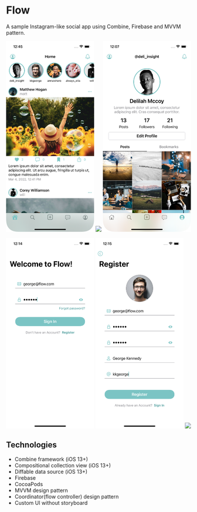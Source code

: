 # Flow
A sample Instagram-like social app using Combine, Firebase and MVVM pattern.

<img src="/Demo/home-screen.png" width="240">   <img src="/Demo/search-screen.png" width="240">   <img src="/Demo/profile-screen.png" width="240">

<img src="/Demo/login-screen.png" width="240">   <img src="/Demo/register-screen.png" width="240">   <img src="/Demo/demo.gif" width="240">

## Technologies
- Combine framework (iOS 13+)
- Compositional collection view (iOS 13+)
- Diffable data source (iOS 13+)
- Firebase
- CocoaPods
- MVVM design pattern
- Coordinator(flow controller) design pattern
- Custom UI without storyboard
